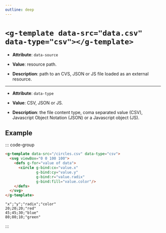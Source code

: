 ```yaml
---
outline: deep
---
```


# `<g-template data-src="data.csv" data-type="csv"></g-template>` 

- **Attribute**: `data-source`

- **Value**: resource path.

- **Description**: path to an CVS, JSON or JS file loaded as an external resource.

----

- **Attribute**: `data-type`

- **Value**: CSV, JSON or JS.

- **Description**: the file content type, coma separated value (CSV), Javascript Object Notation 
  (JSON) or a Javascript object (JS).
 
## Example

::: code-group

```html
<g-template data-src="/circles.csv" data-type="csv">
  <svg viewBox="0 0 100 100">
    <defs g-for="value of data">
      <circle g-bind:cx="value.x"
              g-bind:cy="value.y"
              g-bind:r="value.radix"
              g-bind:fill="value.color"/>
    </defs>
  </svg>
</g-template>
```

```text
"x";"y";"radix";"color"
20;20;20;"red"
45;45;30;"blue"
80;80;10;"green"
```

:::

<g-template data-src="/circles.csv" data-type="csv">
  <svg viewBox="0 0 100 100">
    <defs g-for="value of data">
      <circle g-bind:cx="value.x"
              g-bind:cy="value.y"
              g-bind:r="value.radix"
              g-bind:fill="value.color"/>
    </defs>
  </svg>
</g-template>
